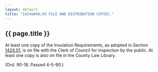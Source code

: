 ```yaml
---
layout: default 
title: "1424&#46;03 FILE AND DISTRIBUTION COPIES."
---
```


{{ page.title }}
----------------

At least one copy of the Insulation Requirements, as adopted in Section
[1424.01](56ddc479.html), is on file with the Clerk of Council for
inspection by the public. At least one copy is also on file in the
County Law Library.

(Ord. 90-18. Passed 4-5-90.)
